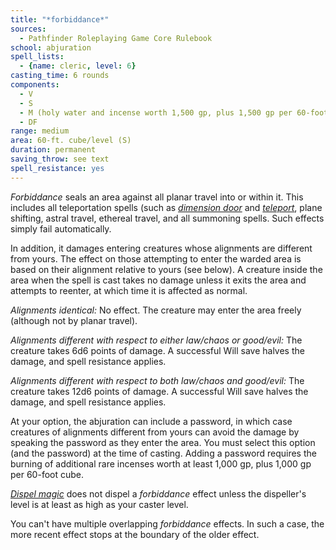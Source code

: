 ```yaml
---
title: "*forbiddance*"
sources:
  - Pathfinder Roleplaying Game Core Rulebook
school: abjuration
spell_lists:
  - {name: cleric, level: 6}
casting_time: 6 rounds
components:
  - V
  - S
  - M (holy water and incense worth 1,500 gp, plus 1,500 gp per 60-foot cube)
  - DF
range: medium
area: 60-ft. cube/level (S)
duration: permanent
saving_throw: see text
spell_resistance: yes
---
```


*Forbiddance* seals an area against all planar travel into or within it. This includes all teleportation spells (such as [*dimension door*](/spell/dimension-door/) and [*teleport*](/spells/teleport/0), plane shifting, astral travel, ethereal travel, and all summoning spells. Such effects simply fail automatically.

In addition, it damages entering creatures whose alignments are different from yours. The effect on those attempting to enter the warded area is based on their alignment relative to yours (see below). A creature inside the area when the spell is cast takes no damage unless it exits the area and attempts to reenter, at which time it is affected as normal.

*Alignments identical:* No effect. The creature may enter the area freely (although not by planar travel).

*Alignments different with respect to either law/chaos or good/evil:* The creature takes 6d6 points of damage. A successful Will save halves the damage, and spell resistance applies.

*Alignments different with respect to both law/chaos and good/evil:* The creature takes 12d6 points of damage. A successful Will save halves the damage, and spell resistance applies.

At your option, the abjuration can include a password, in which case creatures of alignments different from yours can avoid the damage by speaking the password as they enter the area. You must select this option (and the password) at the time of casting. Adding a password requires the burning of additional rare incenses worth at least 1,000 gp, plus 1,000 gp per 60-foot cube.

[*Dispel magic*](/spells/dispel-magic/) does not dispel a *forbiddance* effect unless the dispeller's level is at least as high as your caster level.

You can't have multiple overlapping *forbiddance* effects. In such a case, the more recent effect stops at the boundary of the older effect.

